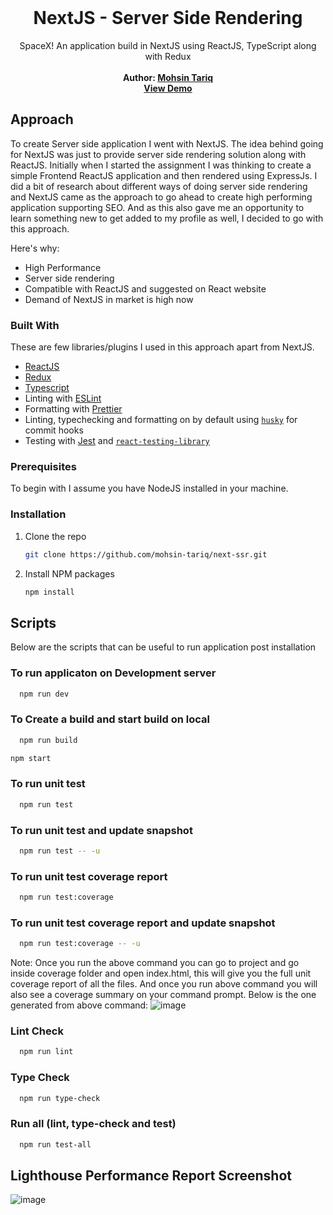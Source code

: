 <br />
<p align="center">
  <h1 align="center">NextJS - Server Side Rendering</h3>

  <p align="center">
    SpaceX! An application build in NextJS using ReactJS, TypeScript along with Redux
    <br />
    <br />
    <span><b> Author: <a href="https://www.linkedin.com/in/mohsin-tariq--reactjs/">Mohsin Tariq</a> </b></span><br/>
    <a href="https://nextjs-ssr-eight.vercel.app/"><b>View Demo</b></a>
   </p>
</p>


<!-- APPROACH -->
## Approach
To create Server side application I went with NextJS.
The idea behind going for NextJS was just to provide server side rendering solution along with ReactJS.
Initially when I started the assignment I was thinking to create a simple Frontend ReactJS application and then rendered using ExpressJs. I did a bit of research about
different ways of doing server side rendering and NextJS came as the approach to go ahead to create high performing application supporting SEO. And as this also gave me
an opportunity to learn something new to get added to my profile as well, I decided to go with this approach.

Here's why:
* High Performance
* Server side rendering
* Compatible with ReactJS and suggested on React website
* Demand of NextJS in market is high now 



### Built With
These are few libraries/plugins I used in this approach apart from NextJS.

* [ReactJS](https://reactjs.org/)
* [Redux](https://redux.js.org/)
* [Typescript](https://www.typescriptlang.org/)
* Linting with [ESLint](https://eslint.org/)
* Formatting with [Prettier](https://prettier.io/)
* Linting, typechecking and formatting on by default using [`husky`](https://github.com/typicode/husky) for commit hooks
* Testing with [Jest](https://jestjs.io/) and [`react-testing-library`](https://testing-library.com/docs/react-testing-library/intro)




### Prerequisites
To begin with I assume you have NodeJS installed in your machine.

### Installation

1. Clone the repo
   ```sh
   git clone https://github.com/mohsin-tariq/next-ssr.git
   ```
3. Install NPM packages
   ```sh
   npm install
   ```


<!-- SCRIPTS -->
## Scripts
Below are the scripts that can be useful to run application post installation

### To run applicaton on Development server
 ```sh
   npm run dev
   ```

### To Create a build and start build on local
 ```sh
   npm run build
   ```
   ```sh
   npm start
   ```
 
### To run unit test
 ```sh
   npm run test
   ```

### To run unit test and update snapshot
 ```sh
   npm run test -- -u
   ```
### To run unit test coverage report
 ```sh
   npm run test:coverage
   ```
### To run unit test coverage report and update snapshot
 ```sh
   npm run test:coverage -- -u
   ```
Note: Once you run the above command you can go to project and go inside coverage folder and open index.html, this will give you the full unit coverage report
of all the files. And once you run above command you will also see a coverage summary on your command prompt.
Below is the one generated from above command:
![image](https://user-images.githubusercontent.com/7425342/108430002-9ba5c700-7238-11eb-8d88-8bc97694080f.png)
      
### Lint Check
 ```sh
   npm run lint
   ```
### Type Check
 ```sh
   npm run type-check
   ```
### Run all (lint, type-check and test)
 ```sh
   npm run test-all
   ```

## Lighthouse Performance Report Screenshot
![image](https://user-images.githubusercontent.com/7425342/108430880-fa1f7500-7239-11eb-9479-3b5c05e86d92.png)
